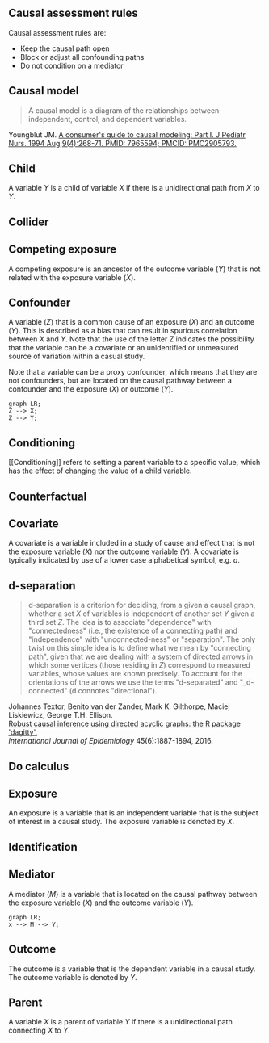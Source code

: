 ## Causal assessment rules
Causal assessment rules are:
- Keep the causal path open
- Block or adjust all confounding paths
- Do not condition on a mediator

## Causal model
> A causal model is a diagram of the relationships between independent, control, and dependent variables.

Youngblut JM. [A consumer's guide to causal modeling: Part I. J Pediatr Nurs. 1994 Aug;9(4):268-71. PMID: 7965594; PMCID: PMC2905793.](https://www.ncbi.nlm.nih.gov/pmc/articles/PMC2905793/)

## Child
A variable $Y$ is a child of variable $X$ if there is a unidirectional path from $X$ to $Y$.

## Collider

## Competing exposure
A competing exposure is an ancestor of the outcome variable ($Y$) that is not related with the exposure variable ($X$). 

## Confounder
A variable ($Z$) that is a common cause of an exposure ($X$) and an outcome ($Y$). This is described as a bias that can result in spurious correlation between $X$ and $Y$. Note that the use of the letter $Z$ indicates the possibility that the variable can be a covariate or an unidentified or unmeasured source of variation within a casual study. 

Note that a variable can be a proxy confounder, which means that they are not confounders, but are located on the causal pathway between a confounder and the exposure ($X$) or outcome ($Y$).  

```mermaid
graph LR;
Z --> X;
Z --> Y;
```

## Conditioning
[[Conditioning]] refers to setting a parent variable to a specific value, which has the effect of changing the value of a child variable.

## Counterfactual

## Covariate
A covariate is a variable included in a study of cause and effect that is not the exposure variable ($X$) nor the outcome variable ($Y$). A covariate is typically indicated by use of a lower case alphabetical symbol, e.g. $a$. 

## d-separation
> d-separation is a criterion for deciding, from a given a causal graph, whether a set $X$ of variables is independent of another set $Y$ given a third set $Z$. The idea is to associate "dependence" with "connectedness" (i.e., the existence of a connecting path) and "independence" with "unconnected-ness" or "separation". The only twist on this simple idea is to define what we mean by "connecting path", given that we are dealing with a system of directed arrows in which some vertices (those residing in $Z$) correspond to measured variables, whose values are known precisely. To account for the orientations of the arrows we use the terms "d-separated" and "_d-connected" (d connotes "directional").

Johannes Textor, Benito van der Zander, Mark K. Gilthorpe, Maciej Liskiewicz, George T.H. Ellison.  
[Robust causal inference using directed acyclic graphs: the R package 'dagitty'.](http://dx.doi.org/10.1093/ije/dyw341)  
_International Journal of Epidemiology_ 45(6):1887-1894, 2016.

## Do calculus

## Exposure
An exposure is a variable that is an independent variable that is the subject of interest in a causal study. The exposure variable is denoted by $X$.

## Identification


## Mediator
A mediator ($M$) is a variable that is located on the causal pathway between the exposure variable ($X$) and the outcome variable ($Y$). 



```mermaid
graph LR;
x --> M --> Y;
```
## Outcome
The outcome is a variable that is the dependent variable in a causal study. The outcome variable is denoted by $Y$. 

## Parent
A variable $X$ is a parent of variable $Y$ if there is a unidirectional path connecting $X$ to $Y$.